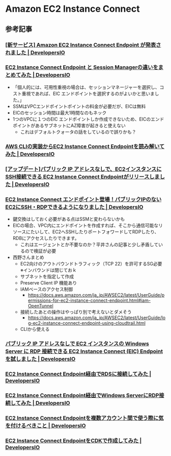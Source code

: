 # Amazon EC2 Instance Connect

## 参考記事

### [[新サービス] Amazon EC2 Instance Connect Endpoint が発表されました | DevelopersIO](https://dev.classmethod.jp/articles/ec2-instance-connect-endpoint/)

### [EC2 Instance Connect Endpoint と Session Managerの違いをまとめてみた | DevelopersIO](https://dev.classmethod.jp/articles/compare-eic-endpoint-and-session-manager/)

- 「個人的には、可用性重視の場合は、セッションマネージャーを選択し、コスト重視であれば、EIC エンドポイントを選択するのがよいかと思いました。」
- SSMはVPCエンドポイントポイントの料金が必要だが、EICは無料
- EICのセッション時間は最大1時間なのもネック
- 1つのVPCに１つのEIC エンドポイントしか作成できないため、EICのエンドポイントがあるサブネットにAZ障害が起きると使えない
  - これはデフォルトクォータの話をしているので誤りかも？

### [AWS CLIの実装からEC2 Instance Connect Endpointを読み解いてみた | DevelopersIO](https://dev.classmethod.jp/articles/demystifying-ec2-instance-connect-implementation/)

### [[アップデート]パブリック IP アドレスなしで、EC2インスタンスにSSH接続できる EC2 Instance Connect Endpointがリリースしました | DevelopersIO](https://dev.classmethod.jp/articles/update-ec2-instance-connect-endpoint/)

### [EC2 Instance Connect エンドポイント登場！パブリックIPのないEC2にSSH・RDPできるようになりました | DevelopersIO](https://dev.classmethod.jp/articles/ec2-instance-connect-endpoint-private-access/)

- 鍵交換はしておく必要がある点はSSMと変わらないかも
- EICの場合、VPC内にエンドポイントを作成すれば、そこから通信可能なリソースにたいして、EC2へSSHしたりポートフォワードしてRDPしたり、RDBにアクセスしたりできます。
  - これはエージェントとか不要なのか？平井さんの記事と少し矛盾しているので検証が必要
- 西野さんまとめ
  - EC2向けのアウトバウンドトラフィック（TCP 22）を許可するSG必要 ※インバウンドは閉じておｋ
  - サブネットを指定して作成
  - Preserve Client IP 機能あり
  - IAMベースのアクセス制御
    - https://docs.aws.amazon.com/ja_jp/AWSEC2/latest/UserGuide/permissions-for-ec2-instance-connect-endpoint.html#iam-OpenTunnel
  - 接続したあとの操作はやっぱり別で考えないとダメそう
    - https://docs.aws.amazon.com/ja_jp/AWSEC2/latest/UserGuide/log-ec2-instance-connect-endpoint-using-cloudtrail.html
  - CLIから使える

### [パブリック IP アドレスなしで EC2 インスタンスの Windows Server に RDP 接続できる EC2 Instance Connect (EIC) Endpoint を試しました | DevelopersIO](https://dev.classmethod.jp/articles/rdp-connection-to-windows-server-using-ec2-instance-connect-endpoint-eic/)

### [EC2 Instance Connect Endpoint経由でRDSに接続してみた | DevelopersIO](https://dev.classmethod.jp/articles/how-to-connect-rds-instance-via-eic-endpoint/)

### [EC2 Instance Connect Endpoint経由でWindows ServerにRDP接続してみた | DevelopersIO](https://dev.classmethod.jp/articles/how-to-connect-windows-server-instance-via-eic-endpoint/)

### [EC2 Instance Connect Endpointを複数アカウント間で使う際に気を付けるべきこと | DevelopersIO](https://dev.classmethod.jp/articles/precautions-when-using-eic-endpoint-between-multiple-accounts/)

### [EC2 Instance Connect EndpointをCDKで作成してみた | DevelopersIO](https://dev.classmethod.jp/articles/create-ec2-instance-connect-endpoint-using-cdk-custom-resource/)

